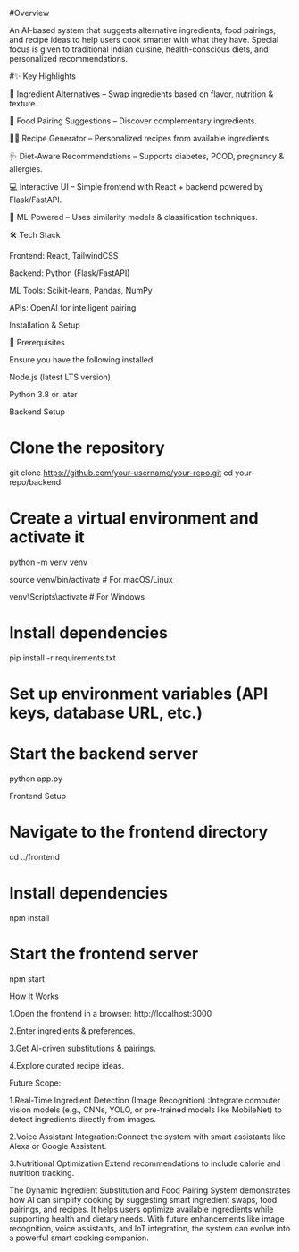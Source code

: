 #Overview

An AI-based system that suggests alternative ingredients, food pairings, and recipe ideas to help users cook smarter with what they have. Special focus is given to traditional Indian cuisine, health-conscious diets, and personalized recommendations.

#✨ Key Highlights

🔄 Ingredient Alternatives – Swap ingredients based on flavor, nutrition & texture.

🍲 Food Pairing Suggestions – Discover complementary ingredients.

👩‍🍳 Recipe Generator – Personalized recipes from available ingredients.

🩺 Diet-Aware Recommendations – Supports diabetes, PCOD, pregnancy & allergies.

💻 Interactive UI – Simple frontend with React + backend powered by Flask/FastAPI.

🤖 ML-Powered – Uses similarity models & classification techniques.


🛠️ Tech Stack

Frontend: React, TailwindCSS

Backend: Python (Flask/FastAPI)

ML Tools: Scikit-learn, Pandas, NumPy

APIs: OpenAI for intelligent pairing


Installation & Setup

🔹 Prerequisites

Ensure you have the following installed:

Node.js (latest LTS version)

Python 3.8 or later


 Backend Setup
 
# Clone the repository

git clone https://github.com/your-username/your-repo.git
cd your-repo/backend

# Create a virtual environment and activate it

python -m venv venv

source venv/bin/activate   # For macOS/Linux

venv\Scripts\activate      # For Windows

# Install dependencies

pip install -r requirements.txt

# Set up environment variables (API keys, database URL, etc.)

# Start the backend server

python app.py


Frontend Setup

# Navigate to the frontend directory

cd ../frontend

# Install dependencies

npm install

# Start the frontend server

npm start


How It Works

1.Open the frontend in a browser: http://localhost:3000

2.Enter ingredients & preferences.

3.Get AI-driven substitutions & pairings.

4.Explore curated recipe ideas.


Future Scope:

1.Real-Time Ingredient Detection (Image Recognition) :Integrate computer vision models (e.g., CNNs, YOLO, or pre-trained models like MobileNet) to detect ingredients directly from images.

2.Voice Assistant Integration:Connect the system with smart assistants like Alexa or Google Assistant.

3.Nutritional Optimization:Extend recommendations to include calorie and nutrition tracking.



The Dynamic Ingredient Substitution and Food Pairing System demonstrates how AI can simplify cooking by suggesting smart ingredient swaps, food pairings, and recipes. It helps users optimize available ingredients while supporting health and dietary needs. With future enhancements like image recognition, voice assistants, and IoT integration, the system can evolve into a powerful smart cooking companion.



